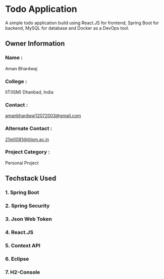 # Todo Application
A simple todo application build using React.JS for frontend, Spring Boot for backend, MySQL for database and Docker as a DevOps tool.

## Owner Information

### Name :
Aman Bhardwaj

### College :
IIT(ISM) Dhanbad, India

### Contact :
amanbhardwaj12072003@gmail.com

### Alternate Contact :
21je0081@iitism.ac.in

### Project Category :
Personal Project
     

## Techstack Used
### 1. Spring Boot  
### 2. Spring Security
### 3. Json Web Token 
### 4. React.JS
### 5. Context API
### 6. Eclipse
### 7. H2-Console
